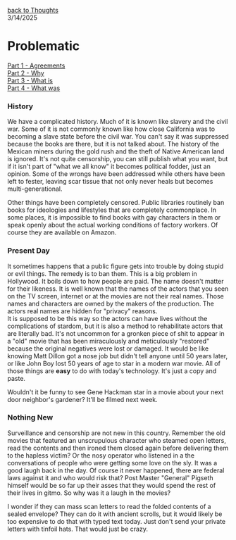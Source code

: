 [back to Thoughts](https://github.com/Marking-Time/Thoughts/tree/main)  
3/14/2025  
# Problematic
[Part 1 - Agreements](https://github.com/Marking-Time/Thoughts/blob/main/agreements.md)   
[Part 2 - Why](https://github.com/Marking-Time/Thoughts/blob/main/why.md)   
[Part 3 - What is](https://github.com/Marking-Time/Thoughts/blob/main/what_is.md)  
[Part 4 - What was](https://github.com/Marking-Time/Thoughts/blob/main/was.md)   

### History
We have a complicated history. Much of it is known like slavery and the civil war. Some of it is not commonly known like how close California was to becoming a slave state before the civil war. You can't say it was suppressed because the books are there, but it is not talked about. The history of the Mexican miners during the gold rush and the theft of Native American land is ignored. It's not quite censorship, you can still publish what you want, but if it isn't part of "what we all know" it becomes political fodder, just an opinion. Some of the wrongs have been addressed while others have been left to fester, leaving scar tissue that not only never heals but becomes multi-generational.  

Other things have been completely censored. Public libraries routinely ban books for ideologies and lifestyles that are completely commonplace.  In some places, it is impossible to find books with gay characters in them or speak openly about the actual working conditions of factory workers.  Of course they are available on Amazon.  

### Present Day
It sometimes happens that a public figure gets into trouble by doing stupid or evil things. The remedy is to ban them. This is a big problem in Hollywood. It boils down to how people are paid.  The name doesn't matter for their likeness.  It is well known that the names of the actors that you seen on the TV screen, internet or at the movies are not their real names. Those names and characters are owned by the makers of the production. The actors real names are hidden for "privacy" reasons.   
It is supposed to be this way so the actors can have lives without the complications of stardom, but it is also a method to rehabilitate actors that are literally bad. It's not uncommon for a gronken piece of shit to appear in a "old" movie that has been miraculously and meticulously "restored" because the original negatives were lost or damaged. It would be like knowing Matt Dillon got a nose job but didn't tell anyone until 50 years later, or like John Boy lost 50 years of age to star in a modern war movie.  All of those things are __easy__ to do with today's technology.  It's just a copy and paste.

Wouldn't it be funny to see Gene Hackman star in a movie about your next door neighbor's gardener? It'll be filmed next week.

### Nothing New
Surveillance and censorship are not new in this country. Remember the old movies that featured an unscrupulous character who steamed open letters, read the contents and then ironed them closed again before delivering them to the hapless victim? Or the nosy operator who listened in a the conversations of people who were getting some love on the sly. It was a good laugh back in the day. Of course it never happened, there are federal laws against it and who would risk that? Post Master "General" Pigseth himself would be so far up their asses that they would spend the rest of their lives in gitmo. So why was it a laugh in the movies?

I wonder if they can mass scan letters to read the folded contents of a sealed envelope? They can do it with ancient scrolls, but it would likely be too expensive to do that with typed text today. Just don't send your private letters with tinfoil hats. That would just be crazy.


